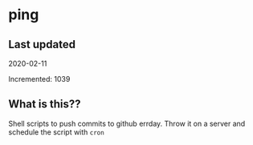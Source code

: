 # ping

## Last updated
2020-02-11

Incremented: 1039

## What is this??
Shell scripts to push commits to github errday. Throw it on a server and schedule the script with `cron`

